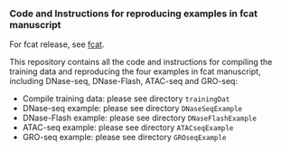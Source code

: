### Code and Instructions for reproducing examples in fcat manuscript

For fcat release, see [fcat](https://github.com/HeBing/fcat).

This repository contains all the code and instructions for compiling the training data and reproducing the four examples in fcat manuscript, including DNase-seq, DNase-Flash, ATAC-seq and GRO-seq: 

* Compile training data: please see directory `trainingDat`
* DNase-seq example: please see directory `DNaseSeqExample`
* DNase-Flash example: please see directory `DNaseFlashExample`
* ATAC-seq example: please see directory `ATACseqExample`
* GRO-seq example: please see directory `GROseqExample`


